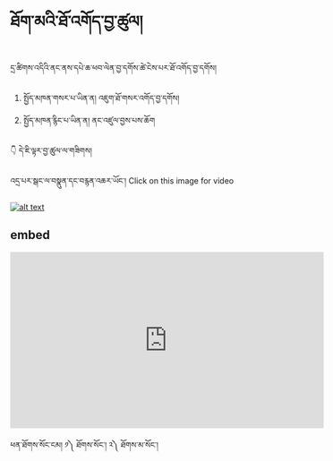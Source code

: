 #  ཐོག་མའི་ཐོ་འགོད་བྱ་ཚུལ།

དྲ་ཚིགས་འདིའི་ནང་ནས་དཔེ་ཆ་ཕབ་ལེན་བྱ་དགོས་ཚེ་ངེས་པར་ཐོ་འགོད་བྱ་དགོས། 
1. སྤྱོད་མཁན་གསར་པ་ཡིན་ན། འཇུག་ཐོ་གསར་འགོད་བྱ་དགོས།
2. སྤྱོད་མཁན་རྙིང་པ་ཡིན་ན། ནང་འཛུལ་བྱས་པས་ཆོག

👇 དེ་ཇི་ལྟར་བྱ་ཚུལ་ལ་གཟིགས།

འདྲ་པར་སྒང་ལ་བསྣུན་དང་བརྙན་འཆར་ཡོང་། Click on this image for video

[![alt text](https://user-images.githubusercontent.com/28945342/229011365-38289819-6b6f-4069-865f-c20a2738e730.png)](https://youtu.be/APamat8joWI)

 ## embed
 
<iframe width="560" height="315" src="https://www.youtube.com/embed/APamat8joWI" title="YouTube video player" frameborder="0" allow="accelerometer; autoplay; clipboard-write; encrypted-media; gyroscope; picture-in-picture; web-share" allowfullscreen></iframe>

ཕན་ཐོགས་སོང་ངམ། ༡༽ ཐོགས་སོང་། ༢༽ ཐོགས་མ་སོང་།
